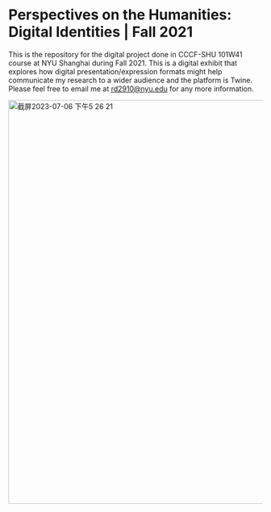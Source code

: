 # Perspectives on the Humanities: Digital Identities | Fall 2021
This is the repository for the digital project done in CCCF-SHU 101W41 course at NYU Shanghai during Fall 2021. This is a digital exhibit that explores how digital presentation/expression formats might help communicate my research to a wider audience and the platform is Twine. Please feel free to email me at rd2910@nyu.edu for any more information.

<img width="800" alt="截屏2023-07-06 下午5 26 21" src="https://github.com/ruoheng-du/digital-project-Kunqu-Opera/assets/99549293/3ee76c1a-c2ee-42bd-a52b-c1772673ed39">
